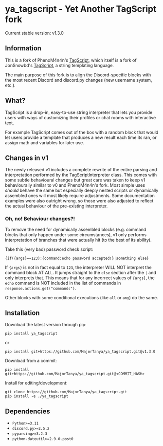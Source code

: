 # ya_tagscript - Yet Another TagScript fork

Current stable version: v1.3.0

## Information

This is a fork of PhenoM4n4n's [TagScript](https://github.com/phenom4n4n/TagScript),
which itself is a fork of JonSnowbd's
[TagScript](https://github.com/JonSnowbd/TagScript), a string templating language.

The main purpose of this fork is to align the Discord-specific blocks with the most
recent Discord and discord.py changes (new username system, etc.).

## What?

TagScript is a drop-in, easy-to-use string interpreter that lets you provide users with
ways of customizing their profiles or chat rooms with interactive text.

For example TagScript comes out of the box with a random block that would let users
provide a template that produces a new result each time its ran, or assign math and
variables for later use.

## Changes in v1

The newly released v1 includes a complete rewrite of the entire parsing and
interpretation performed by the TagScriptInterpreter class. This comes with some subtle
behavioural changes but great care was taken to keep v1 behaviourally similar to v0 and
PhenoM4n4n's fork. Most simple uses *should* behave the same but especially deeply
nested scripts or dynamically assembled ones will most likely require adjustments.
Some documentation examples were also outright wrong, so those were also adjusted to
reflect the actual behaviour of the pre-existing interpreter.

### Oh, no! Behaviour changes?!

To remove the need for dynamically assembled blocks (e.g. command blocks that only
happen under some circumstances), v1 only performs interpretation of branches that were
actually hit (to the best of its ability).

Take this (very bad) password check script:

```tagscript
{if({args}==123):{command:echo password accepted!}|something else}
```

If `{args}` is not in fact equal to `123`, the interpreter WILL NOT interpret the
command block AT ALL. It jumps straight to the `else` section after the `|` and only
interprets that. This means that for any incorrect values of `{args}`, the `echo`
command is NOT included in the list of commands in `response.actions.get("commands")`.

Other blocks with some conditional executions (like `all` or `any`) do the same.

## Installation

Download the latest version through pip:

```
pip install ya_tagscript
```

or

<!--VERSIONED TAG SECTION START-->

```
pip install git+https://github.com/MajorTanya/ya_tagscript.git@v1.3.0
```

<!--VERSIONED TAG SECTION END-->

Download from a commit:

```
pip install git+https://github.com/MajorTanya/ya_tagscript.git@<COMMIT_HASH>
```

Install for editing/development:

```
git clone https://github.com/MajorTanya/ya_tagscript.git
pip install -e ./ya_tagscript
```

## Dependencies

- `Python>=3.11`
- `discord.py>=2.5.2`
- `pyparsing>=3.2.3`
- `python-dateutil>=2.9.0.post0`

